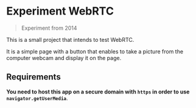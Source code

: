 # Experiment WebRTC

> Experiment from 2014

This is a small project that intends to test WebRTC.

It is a simple page with a button that enables to take a picture from the
computer webcam and display it on the page.

## Requirements

**You need to host this app on a secure domain with `https` in order to use
`navigator.getUserMedia`**.

